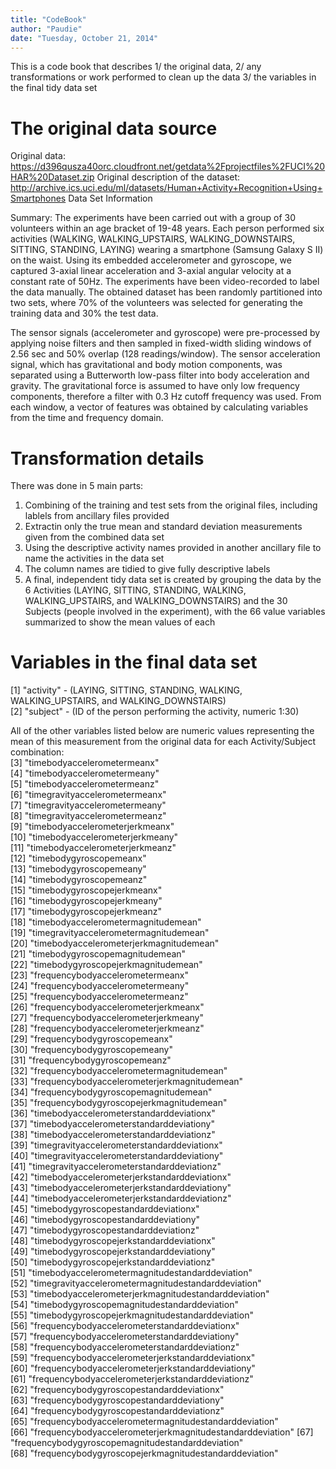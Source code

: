 ```yaml
---
title: "CodeBook"
author: "Paudie"
date: "Tuesday, October 21, 2014"
---
```


This is a code book that describes 
1/ the original data, 
2/ any transformations or work performed to clean up the data
3/ the variables in the final tidy data set

# The original data source

Original data: https://d396qusza40orc.cloudfront.net/getdata%2Fprojectfiles%2FUCI%20HAR%20Dataset.zip
Original description of the dataset: http://archive.ics.uci.edu/ml/datasets/Human+Activity+Recognition+Using+Smartphones
Data Set Information

Summary:
The experiments have been carried out with a group of 30 volunteers within an age bracket of 19-48 years. Each person performed six activities (WALKING, WALKING_UPSTAIRS, WALKING_DOWNSTAIRS, SITTING, STANDING, LAYING) wearing a smartphone (Samsung Galaxy S II) on the waist. Using its embedded accelerometer and gyroscope, we captured 3-axial linear acceleration and 3-axial angular velocity at a constant rate of 50Hz. The experiments have been video-recorded to label the data manually. The obtained dataset has been randomly partitioned into two sets, where 70% of the volunteers was selected for generating the training data and 30% the test data.

The sensor signals (accelerometer and gyroscope) were pre-processed by applying noise filters and then sampled in fixed-width sliding windows of 2.56 sec and 50% overlap (128 readings/window). The sensor acceleration signal, which has gravitational and body motion components, was separated using a Butterworth low-pass filter into body acceleration and gravity. The gravitational force is assumed to have only low frequency components, therefore a filter with 0.3 Hz cutoff frequency was used. From each window, a vector of features was obtained by calculating variables from the time and frequency domain.


# Transformation details

There was done in 5 main parts: 
1. Combining of the training and test sets from the original files, including lablels from ancillary files provided
2. Extractin only the true mean and standard deviation measurements given from the combined data set
3. Using the descriptive activity names provided in another ancillary file to name the activities in the data set
4. The column names are tidied to give fully descriptive labels
5. A final, independent tidy data set is created by grouping the data by the 6 Activities (LAYING, SITTING, STANDING, WALKING, WALKING_UPSTAIRS, and WALKING_DOWNSTAIRS) and the 30 Subjects (people involved in the experiment), with the 66 value variables summarized to show the mean values of each

# Variables in the final data set
 [1] "activity" - (LAYING, SITTING, STANDING, WALKING, WALKING_UPSTAIRS, and WALKING_DOWNSTAIRS)                                               
 [2] "subject" - (ID of the person performing the activity, numeric 1:30)                                                 

All of the other variables listed below are numeric values representing the mean of this measurement from the original data for each Activity/Subject combination:  
 [3] "timebodyaccelerometermeanx"                          
 [4] "timebodyaccelerometermeany"                              
 [5] "timebodyaccelerometermeanz"                              
 [6] "timegravityaccelerometermeanx"                           
 [7] "timegravityaccelerometermeany"                           
 [8] "timegravityaccelerometermeanz"                           
 [9] "timebodyaccelerometerjerkmeanx"                          
[10] "timebodyaccelerometerjerkmeany"                          
[11] "timebodyaccelerometerjerkmeanz"                          
[12] "timebodygyroscopemeanx"                                  
[13] "timebodygyroscopemeany"                                  
[14] "timebodygyroscopemeanz"                                  
[15] "timebodygyroscopejerkmeanx"                              
[16] "timebodygyroscopejerkmeany"                              
[17] "timebodygyroscopejerkmeanz"                              
[18] "timebodyaccelerometermagnitudemean"                      
[19] "timegravityaccelerometermagnitudemean"                   
[20] "timebodyaccelerometerjerkmagnitudemean"                  
[21] "timebodygyroscopemagnitudemean"                          
[22] "timebodygyroscopejerkmagnitudemean"                      
[23] "frequencybodyaccelerometermeanx"                         
[24] "frequencybodyaccelerometermeany"                         
[25] "frequencybodyaccelerometermeanz"                         
[26] "frequencybodyaccelerometerjerkmeanx"                     
[27] "frequencybodyaccelerometerjerkmeany"                     
[28] "frequencybodyaccelerometerjerkmeanz"                     
[29] "frequencybodygyroscopemeanx"                             
[30] "frequencybodygyroscopemeany"                             
[31] "frequencybodygyroscopemeanz"                             
[32] "frequencybodyaccelerometermagnitudemean"                 
[33] "frequencybodyaccelerometerjerkmagnitudemean"             
[34] "frequencybodygyroscopemagnitudemean"                     
[35] "frequencybodygyroscopejerkmagnitudemean"                 
[36] "timebodyaccelerometerstandarddeviationx"                 
[37] "timebodyaccelerometerstandarddeviationy"                 
[38] "timebodyaccelerometerstandarddeviationz"                 
[39] "timegravityaccelerometerstandarddeviationx"              
[40] "timegravityaccelerometerstandarddeviationy"              
[41] "timegravityaccelerometerstandarddeviationz"              
[42] "timebodyaccelerometerjerkstandarddeviationx"             
[43] "timebodyaccelerometerjerkstandarddeviationy"             
[44] "timebodyaccelerometerjerkstandarddeviationz"             
[45] "timebodygyroscopestandarddeviationx"                     
[46] "timebodygyroscopestandarddeviationy"                     
[47] "timebodygyroscopestandarddeviationz"                     
[48] "timebodygyroscopejerkstandarddeviationx"                 
[49] "timebodygyroscopejerkstandarddeviationy"                 
[50] "timebodygyroscopejerkstandarddeviationz"                 
[51] "timebodyaccelerometermagnitudestandarddeviation"         
[52] "timegravityaccelerometermagnitudestandarddeviation"      
[53] "timebodyaccelerometerjerkmagnitudestandarddeviation"     
[54] "timebodygyroscopemagnitudestandarddeviation"             
[55] "timebodygyroscopejerkmagnitudestandarddeviation"         
[56] "frequencybodyaccelerometerstandarddeviationx"            
[57] "frequencybodyaccelerometerstandarddeviationy"            
[58] "frequencybodyaccelerometerstandarddeviationz"            
[59] "frequencybodyaccelerometerjerkstandarddeviationx"        
[60] "frequencybodyaccelerometerjerkstandarddeviationy"        
[61] "frequencybodyaccelerometerjerkstandarddeviationz"        
[62] "frequencybodygyroscopestandarddeviationx"                
[63] "frequencybodygyroscopestandarddeviationy"                
[64] "frequencybodygyroscopestandarddeviationz"                
[65] "frequencybodyaccelerometermagnitudestandarddeviation"    
[66] "frequencybodyaccelerometerjerkmagnitudestandarddeviation"
[67] "frequencybodygyroscopemagnitudestandarddeviation"        
[68] "frequencybodygyroscopejerkmagnitudestandarddeviation"
